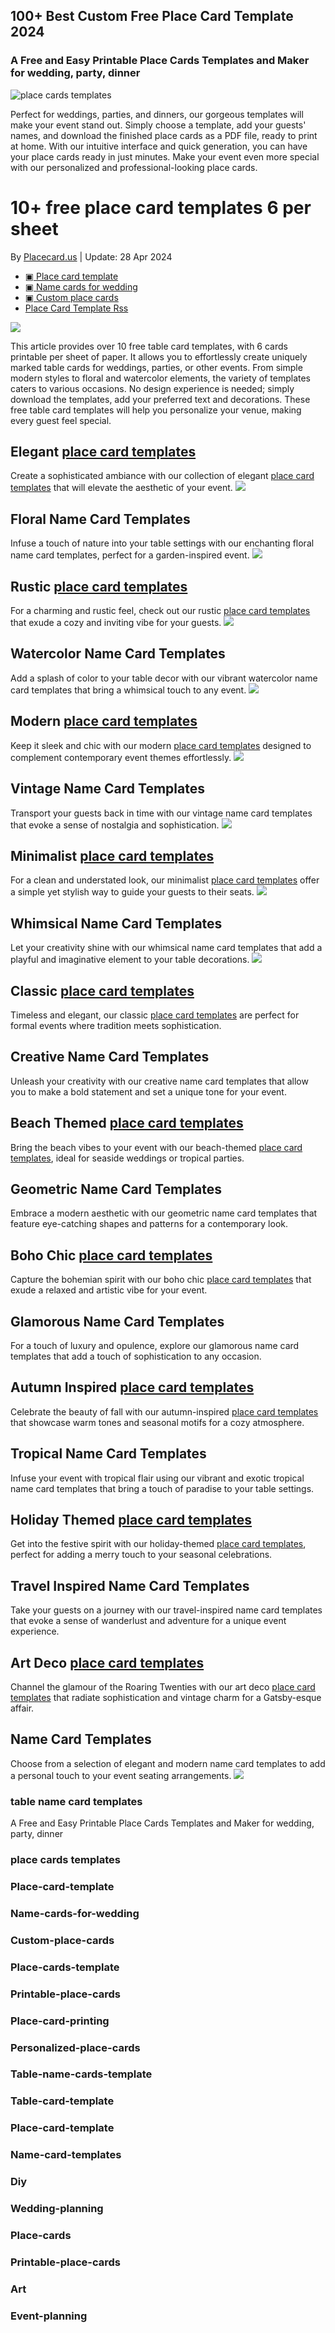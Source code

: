## 100+ Best Custom Free Place Card Template 2024


### A Free and Easy Printable Place Cards Templates and Maker for wedding, party, dinner

![place cards templates](https://placecard.us/images/best-free-place-card-template-for-weddings.jpg)


Perfect for weddings, parties, and dinners, our gorgeous templates will make your event stand out. Simply choose a template, add your guests' names, and download the finished place cards as a PDF file, ready to print at home. With our intuitive interface and quick generation, you can have your place cards ready in just minutes. Make your event even more special with our personalized and professional-looking place cards.

10+ free place card templates 6 per sheet
=========================================

By [Placecard.us](https://placecard.us) | Update: 28 Apr 2024

*   [▣ Place card template](https://placecard.us/categories/place-card-template)
*   [▣ Name cards for wedding](/categories/name-cards-for-wedding)
*   [▣ Custom place cards](/categories/custom-place-cards)
*   [Place Card Template Rss](https://medium.com/feed/@needpp.com/)

![](https://placecard.us/_next/image?url=%2Fimages%2Fdownload%2Ffree-printable-place-card-templates-6-per-sheet.jpg&w=2048&q=75)

This article provides over 10 free table card templates, with 6 cards printable per sheet of paper. It allows you to effortlessly create uniquely marked table cards for weddings, parties, or other events. From simple modern styles to floral and watercolor elements, the variety of templates caters to various occasions. No design experience is needed; simply download the templates, add your preferred text and decorations. These free table card templates will help you personalize your venue, making every guest feel special.

Elegant [place card templates](https://placecard.us/categories/place-card-template)
---------------------------------------------------------------

Create a sophisticated ambiance with our collection of elegant [place card templates](https://placecard.us/categories/place-card-template) that will elevate the aesthetic of your event. ![](https://placecard.us/images/download/free-printable-place-card-templates-6-per-sheet1.png)

Floral Name Card Templates
--------------------------

Infuse a touch of nature into your table settings with our enchanting floral name card templates, perfect for a garden-inspired event. ![](https://placecard.us/images/download/free-printable-place-card-templates-6-per-sheet2.png)

Rustic [place card templates](https://placecard.us/categories/place-card-template)
--------------------------------------------------------------

For a charming and rustic feel, check out our rustic [place card templates](https://placecard.us/categories/place-card-template) that exude a cozy and inviting vibe for your guests. ![](https://placecard.us/images/download/free-printable-place-card-templates-6-per-sheet3.png)

Watercolor Name Card Templates
------------------------------

Add a splash of color to your table decor with our vibrant watercolor name card templates that bring a whimsical touch to any event. ![](https://placecard.us/images/download/free-printable-place-card-templates-6-per-sheet4.png)

Modern [place card templates](https://placecard.us/categories/place-card-template)
--------------------------------------------------------------

Keep it sleek and chic with our modern [place card templates](https://placecard.us/categories/place-card-template) designed to complement contemporary event themes effortlessly. ![](https://placecard.us/images/download/free-printable-place-card-templates-6-per-sheet5.png)

Vintage Name Card Templates
---------------------------

Transport your guests back in time with our vintage name card templates that evoke a sense of nostalgia and sophistication. ![](https://placecard.us/images/download/free-printable-place-card-templates-6-per-sheet6.png)

Minimalist [place card templates](https://placecard.us/categories/place-card-template)
------------------------------------------------------------------

For a clean and understated look, our minimalist [place card templates](https://placecard.us/categories/place-card-template) offer a simple yet stylish way to guide your guests to their seats. ![](https://placecard.us/images/download/free-printable-place-card-templates-6-per-sheet7.png)

Whimsical Name Card Templates
-----------------------------

Let your creativity shine with our whimsical name card templates that add a playful and imaginative element to your table decorations. ![](https://placecard.us/images/download/free-printable-place-card-templates-6-per-sheet8.png)

Classic [place card templates](https://placecard.us/categories/place-card-template)
---------------------------------------------------------------

Timeless and elegant, our classic [place card templates](https://placecard.us/categories/place-card-template) are perfect for formal events where tradition meets sophistication.

Creative Name Card Templates
----------------------------

Unleash your creativity with our creative name card templates that allow you to make a bold statement and set a unique tone for your event.

Beach Themed [place card templates](https://placecard.us/categories/place-card-template)
--------------------------------------------------------------------

Bring the beach vibes to your event with our beach-themed [place card templates](https://placecard.us/categories/place-card-template), ideal for seaside weddings or tropical parties.

Geometric Name Card Templates
-----------------------------

Embrace a modern aesthetic with our geometric name card templates that feature eye-catching shapes and patterns for a contemporary look.

Boho Chic [place card templates](https://placecard.us/categories/place-card-template)
-----------------------------------------------------------------

Capture the bohemian spirit with our boho chic [place card templates](https://placecard.us/categories/place-card-template) that exude a relaxed and artistic vibe for your event.

Glamorous Name Card Templates
-----------------------------

For a touch of luxury and opulence, explore our glamorous name card templates that add a touch of sophistication to any occasion.

Autumn Inspired [place card templates](https://placecard.us/categories/place-card-template)
-----------------------------------------------------------------------

Celebrate the beauty of fall with our autumn-inspired [place card templates](https://placecard.us/categories/place-card-template) that showcase warm tones and seasonal motifs for a cozy atmosphere.

Tropical Name Card Templates
----------------------------

Infuse your event with tropical flair using our vibrant and exotic tropical name card templates that bring a touch of paradise to your table settings.

Holiday Themed [place card templates](https://placecard.us/categories/place-card-template)
----------------------------------------------------------------------

Get into the festive spirit with our holiday-themed [place card templates](https://placecard.us/categories/place-card-template), perfect for adding a merry touch to your seasonal celebrations.

Travel Inspired Name Card Templates
-----------------------------------

Take your guests on a journey with our travel-inspired name card templates that evoke a sense of wanderlust and adventure for a unique event experience.

Art Deco [place card templates](https://placecard.us/categories/place-card-template)
----------------------------------------------------------------

Channel the glamour of the Roaring Twenties with our art deco [place card templates](https://placecard.us/categories/place-card-template) that radiate sophistication and vintage charm for a Gatsby-esque affair.

Name Card Templates
-------------------

Choose from a selection of elegant and modern name card templates to add a personal touch to your event seating arrangements. ![](https://placecard.us/images/download/free-printable-place-card-templates-6-per-sheet.jpg)

### table name card templates

A Free and Easy Printable Place Cards Templates and Maker for wedding, party, dinner

### place cards templates

### Place-card-template
### Name-cards-for-wedding
### Custom-place-cards
### Place-cards-template
### Printable-place-cards
### Place-card-printing
### Personalized-place-cards
### Table-name-cards-template
### Table-card-template
### Place-card-template
### Name-card-templates
### Diy
### Wedding-planning
### Place-cards
### Printable-place-cards
### Art
### Event-planning
